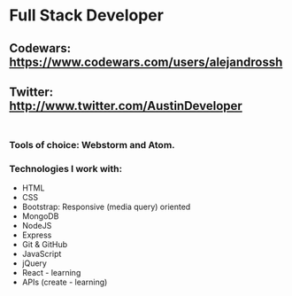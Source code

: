 # Full Stack Developer <br>
## Codewars: https://www.codewars.com/users/alejandrossh <br>
## Twitter: http://www.twitter.com/AustinDeveloper <br><br>
### Tools of choice: Webstorm and Atom.
### Technologies I work with: <br>
* HTML
* CSS
* Bootstrap: Responsive (media query) oriented 
* MongoDB
* NodeJS
* Express
* Git & GitHub
* JavaScript
* jQuery
* React - learning
* APIs (create - learning)
